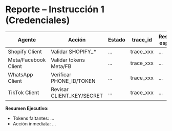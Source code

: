 # Reporte – Instrucción 1 (Credenciales)

| Agente              | Acción                          | Estado     | trace_id     | Resultado esperado |
|---------------------|---------------------------------|------------|--------------|--------------------|
| Shopify Client      | Validar SHOPIFY_*               | ...        | trace_xxx    | ...                |
| Meta/Facebook Client| Validar tokens Meta/FB          | ...        | trace_xxx    | ...                |
| WhatsApp Client     | Verificar PHONE_ID/TOKEN        | ...        | trace_xxx    | ...                |
| TikTok Client       | Revisar CLIENT_KEY/SECRET       | ...        | trace_xxx    | ...                |

**Resumen Ejecutivo:**  
- Tokens faltantes: …  
- Acción inmediata: …
